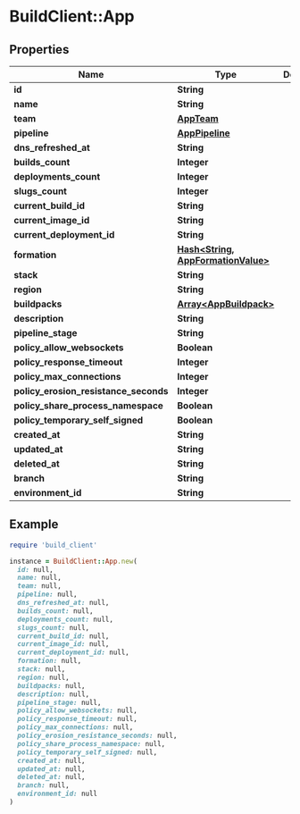 # BuildClient::App

## Properties

| Name | Type | Description | Notes |
| ---- | ---- | ----------- | ----- |
| **id** | **String** |  |  |
| **name** | **String** |  |  |
| **team** | [**AppTeam**](AppTeam.md) |  |  |
| **pipeline** | [**AppPipeline**](AppPipeline.md) |  | [optional] |
| **dns_refreshed_at** | **String** |  | [optional] |
| **builds_count** | **Integer** |  | [optional] |
| **deployments_count** | **Integer** |  | [optional] |
| **slugs_count** | **Integer** |  | [optional] |
| **current_build_id** | **String** |  | [optional] |
| **current_image_id** | **String** |  | [optional] |
| **current_deployment_id** | **String** |  | [optional] |
| **formation** | [**Hash&lt;String, AppFormationValue&gt;**](AppFormationValue.md) |  | [optional] |
| **stack** | **String** |  |  |
| **region** | **String** |  |  |
| **buildpacks** | [**Array&lt;AppBuildpack&gt;**](AppBuildpack.md) |  | [optional] |
| **description** | **String** |  | [optional] |
| **pipeline_stage** | **String** |  | [optional] |
| **policy_allow_websockets** | **Boolean** |  | [optional] |
| **policy_response_timeout** | **Integer** |  | [optional] |
| **policy_max_connections** | **Integer** |  | [optional] |
| **policy_erosion_resistance_seconds** | **Integer** |  | [optional] |
| **policy_share_process_namespace** | **Boolean** |  | [optional] |
| **policy_temporary_self_signed** | **Boolean** |  | [optional] |
| **created_at** | **String** |  | [optional] |
| **updated_at** | **String** |  | [optional] |
| **deleted_at** | **String** |  | [optional] |
| **branch** | **String** |  | [optional] |
| **environment_id** | **String** |  | [optional] |

## Example

```ruby
require 'build_client'

instance = BuildClient::App.new(
  id: null,
  name: null,
  team: null,
  pipeline: null,
  dns_refreshed_at: null,
  builds_count: null,
  deployments_count: null,
  slugs_count: null,
  current_build_id: null,
  current_image_id: null,
  current_deployment_id: null,
  formation: null,
  stack: null,
  region: null,
  buildpacks: null,
  description: null,
  pipeline_stage: null,
  policy_allow_websockets: null,
  policy_response_timeout: null,
  policy_max_connections: null,
  policy_erosion_resistance_seconds: null,
  policy_share_process_namespace: null,
  policy_temporary_self_signed: null,
  created_at: null,
  updated_at: null,
  deleted_at: null,
  branch: null,
  environment_id: null
)
```

